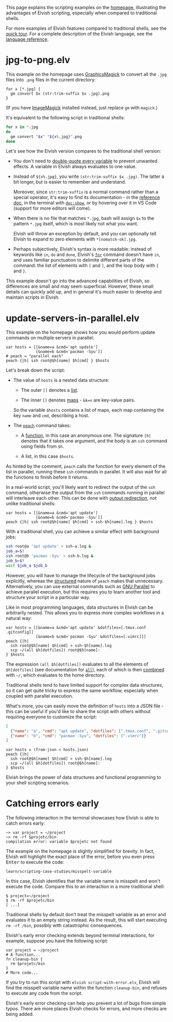 <!-- toc number-sections -->

This page explains the scripting examples on the [homepage](../), illustrating
the advantages of Elvish scripting, especially when compared to traditional
shells.

For more examples of Elvish features compared to traditional shells, see the
[quick tour](tour.html). For a complete description of the Elvish language, see
the [language reference](../ref/language.html).

# jpg-to-png.elv

This example on the homepage uses
[GraphicsMagick](http://www.graphicsmagick.org) to convert all the `.jpg` files
into `.png` files in the current directory:

```elvish jpg-to-png.elv
for x [*.jpg] {
  gm convert $x (str:trim-suffix $x .jpg).png
}
```

(If you have [ImageMagick](https://imagemagick.org) installed instead, just
replace `gm` with `magick`.)

It's equivalent to the following script in traditional shells:

```sh jpg-to-png.sh
for x in *.jpg
do
  gm convert "$x" "${x%.jpg}".png
done
```

Let's see how the Elvish version compares to the traditional shell version:

-   You don't need to
    [double-quote every variable](https://www.shellcheck.net/wiki/SC2086) to
    prevent unwanted effects. A variable in Elvish always evaluates to one
    value.

-   Instead of `${x%.jpg}`, you write `(str:trim-suffix $x .jpg)`. The latter a
    bit longer, but is easier to remember and understand.

    Moreover, since `str:trim-suffix` is a normal command rather than a special
    operator, it's easy to find its documentation - in the
    [reference doc](../ref/str.html#str:trim-suffix), in the terminal with
    [`doc:show`](../ref/doc.html#doc:show), or by hovering over it in VS Code
    (support for more editors will come).

-   When there is no file that matches `*.jpg`, bash will assign `$x` to the
    pattern `*.jpg` itself, which is most likely not what you want.

    Elvish will throw an exception by default, and you can optionally tell
    Elvish to expand to zero elements with `*[nomatch-ok].jpg`.

-   Perhaps subjectively, Elvish's syntax is more readable: instead of keywords
    like `in`, `do` and `done`, Elvish's [`for`](../ref/language.html#for)
    command doesn't have `in`, and uses familiar punctuation to delimite
    different parts of the command: the list of elements with `[` and `]`, and
    the loop body with `{` and `}`.

This example doesn't go into the advanced capabilities of Elvish, so differences
are small and may seem superficial. However, these small details can quickly add
up, and in general it's much easier to develop and maintain scripts in Elvish.

# update-servers-in-parallel.elv

This example on the homepage shows how you would perform update commands on
multiple servers in parallel:

```elvish update-servers-in-parallel.elv
var hosts = [[&name=a &cmd='apt update']
             [&name=b &cmd='pacman -Syu']]
# peach = "parallel each"
peach {|h| ssh root@$h[name] $h[cmd] } $hosts
```

Let's break down the script:

-   The value of `hosts` is a nested data structure:

    -   The outer `[]` denotes a [list](../ref/language.html#list).

    -   The inner `[]` denotes [maps](../ref/language.html#map) - `&k=v` are
        key-value pairs.

    So the variable `$hosts` contains a list of maps, each map containing the
    key `name` and `cmd`, describing a host.

-   The [`peach`](../ref/builtin.html#peach) command takes:

    -   A [function](../ref/language.html#function), in this case an anonymous
        one. The signature `|h|` denotes that it takes one argument, and the
        body is an `ssh` command using fields from `$h`.

    -   A list, in this case `$hosts`.

As hinted by the comment, `peach` calls the function for every element of the
list in parallel, running these `ssh` commands in parallel. It will also wait
for all the functions to finish before it returns.

In a real-world script, you'll likely want to redirect the output of the `ssh`
command, otherwise the output from the `ssh` commands running in parallel will
interleave each other. This can be done with
[output redirection](../ref/language.html#redirection), not unlike traditional
shells:

```elvish update-servers-in-parallel-v2.elv
var hosts = [[&name=a &cmd='apt update']
             [&name=b &cmd='pacman -Syu']]
peach {|h| ssh root@$h[name] $h[cmd] > ssh-$h[name].log } $hosts
```

With a traditional shell, you can achieve a similar effect with background jobs:

```sh update-servers-in-parallel.sh
ssh root@a 'apt update' > ssh-a.log &
job_a=$!
ssh root@b 'pacman -Syu' > ssh-b.log &
job_b=$!
wait $job_a $job_b
```

However, you will have to manage the lifecycle of the background jobs
explicitly, whereas the
[structured](https://en.wikipedia.org/wiki/Structured_concurrency) nature of
`peach` makes that unnecessary. Alternatively, you can use external commands
such as [GNU Parallel](https://www.gnu.org/software/parallel/) to achieve
parallel execution, but this requires you to learn another tool and structure
your script in a particular way.

Like in most programming languages, data structures in Elvish can be arbitrarily
nested. This allows you to express more complex workflows in a natural way:

```elvish update-servers-in-parallel-v3.elv
var hosts = [[&name=a &cmd='apt update' &dotfiles=[.tmux.conf .gitconfig]]
             [&name=b &cmd='pacman -Syu' &dotfiles=[.vimrc]]]
peach {|h|
  ssh root@$h[name] $h[cmd] > ssh-$h[name].log
  scp ~/(all $h[dotfiles]) root@$h[name]:
} $hosts
```

The expression `(all $h[dotfiles])` evaluates to all the elements of
`$h[dotfiles]` (see documentation for [`all`](../ref/builtin.html#all)), each of
which is then [combined](../ref/language.html#compounding) with `~/`, which
evaluates to the home directory.

Traditional shells tend to have limited support for complex data structures, so
it can get quite tricky to express the same workflow, especially when coupled
with parallel execution.

What's more, you can easily move the definition of `hosts` into a JSON file -
this can be useful if you'd like to share the script with others without
requiring everyone to customize the script:

```json hosts.json
[
  {"name": "a", "cmd": "apt update", "dotfiles": [".tmux.conf", ".gitconfig"]},
  {"name": "b", "cmd": "pacman -Syu", "dotfiles": [".vimrc"]}
]
```

```elvish update-servers-in-parallel-v4.elv
var hosts = (from-json < hosts.json)
peach {|h|
  ssh root@$h[name] $h[cmd] > ssh-$h[name].log
  scp ~/(all $h[dotfiles]) root@$h[name]:
} $hosts
```

Elvish brings the power of data structures and functional programming to your
shell scripting scenarios.

# Catching errors early

The following interaction in the terminal showcases how Elvish is able to catch
errors early:

```elvish-transcript Terminal: elvish
~> var project = ~/project
~> rm -rf $projetc/bin
compilation error: variable $projetc not found
```

The example on the homepage is slightly simplified for brevity. In fact, Elvish
will highlight the exact place of the error, before you even press
<kbd>Enter</kbd> to execute the code:

```ttyshot Terminal: elvish
learn/scripting-case-studies/misspelt-variable
```

In this case, Elvish identifies that the variable name is misspelt and won't
execute the code. Compare this to an interaction in a more traditional shell:

```sh-transcript Terminal: sh
$ project=~/project
$ rm -rf $projetc/bin
[ ...]
```

Traditional shells by default don't treat the misspelt variable as an error and
evaluates it to an empty string instead. As the result, this will start
executing `rm -rf /bin`, possibly with catastrophic consequences.

Elvish's early error checking extends beyond terminal interactions, for example,
suppose you have the following script:

```elvish script-with-error.elv
var project = ~/project
# A function...
fn cleanup-bin {
  rm $projetc/bin
}
# More code...
```

If you try to run this script with `elvish script-with-error.elv`, Elvish will
find the misspelt variable name within the function `cleanup-bin`, and refuses
to execute any code from the script.

Elvish's early error checking can help you prevent a lot of bugs from simple
typos. There are more places Elvish checks for errors, and more checks are being
added.
